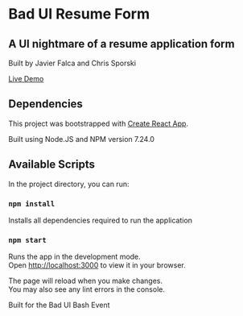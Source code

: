 
# Bad UI Resume Form

## <b> A UI nightmare of a resume application form</b>
Built by Javier Falca and Chris Sporski

[Live Demo](https://jafalca.github.io/Falca-Sporski-BadUI/)

## Dependencies

This project was bootstrapped with [Create React App](https://github.com/facebook/create-react-app).

Built using Node.JS and NPM version 7.24.0

## Available Scripts

In the project directory, you can run:

### `npm install`

Installs all dependencies required to run the application

### `npm start`

Runs the app in the development mode.\
Open [http://localhost:3000](http://localhost:3000) to view it in your browser.

The page will reload when you make changes.\
You may also see any lint errors in the console.

Built for the Bad UI Bash Event

